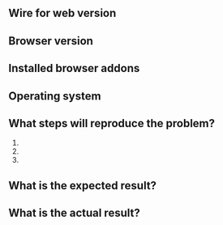 <!--- 
PLEASE NOTE:
Please remember that this is a bug tracker in a source code repository and not a discussion board. All developers get notified of each comment and will take the time for reading and commenting isses. We want to keep this as a place to easily track bugs in our code.
If you have a feature request that affects Wire in general, was kindly ask you to file it at https://github.com/wireapp/wire/issues. Please direct feature requests specifically targeted at wire-desktop to our customer support at https://support.wire.com and/or social media channels.
--->

## Wire for web version
<!--- Check the the 3rd line of the source code on https://app.wire.com. -->

## Browser version
<!--- Can be checked at http://whatsmyuseragent.org.-->

## Installed browser addons
<!--- Helps investigating possible compatibility issues with addons. -->

## Operating system

## What steps will reproduce the problem?
1.
2.
3.

## What is the expected result?


## What is the actual result?

<!--- Please provide any additional information below. Attach a screenshot if
possible. -->
